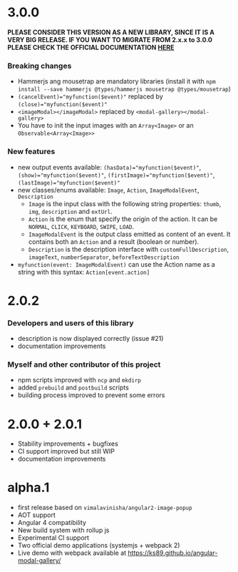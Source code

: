# 3.0.0
**PLEASE CONSIDER THIS VERSION AS A NEW LIBRARY, SINCE IT IS A VERY BIG RELEASE.
IF YOU WANT TO MIGRATE FROM 2.x.x to 3.0.0 PLEASE CHECK THE OFFICIAL DOCUMENTATION [HERE](https://ks89.github.io/angular-modal-gallery.github.io/)**

### Breaking changes
- Hammerjs ang mousetrap are mandatory libraries (install it with `npm install --save hammerjs @types/hammerjs mousetrap @types/mousetrap`)
- `(cancelEvent)="myfunction($event)"` replaced by `(close)="myfunction($event)"`
- `<imageModal></imageModal>` replaced by `<modal-gallery></modal-gallery>`
- You have to init the input images with an `Array<Image>` or an `Observable<Array<Image>>`

### New features
- new output events available: `(hasData)="myfunction($event)"`, `(show)="myfunction($event)"`, `(firstImage)="myfunction($event)"`, `(lastImage)="myfunction($event)"`
- new classes/enums available: `Image`, `Action`, `ImageModalEvent`, `Description`
    - `Image` is the input class with the following string properties: `thumb`, `img`, `description` and `extUrl`.
    - `Action` is the enum that specify the origin of the action. It can be `NORMAL`, `CLICK`, `KEYBOARD`, `SWIPE`, `LOAD`.
    - `ImageModalEvent` is the output class emitted as content of an event. It contains both an `Action` and a result (boolean or number).
    - `Description` is the description interface with `customFullDescription`, `imageText`, `numberSeparator`, `beforeTextDescription`
- `myfunction(event: ImageModalEvent)` can use the Action name as a string with this syntax: `Action[event.action]`


# 2.0.2
### Developers and users of this library
- description is now displayed correctly (issue #21)
- documentation improvements

### Myself and other contributor of this project
- npm scripts improved with `ncp` and `mkdirp`
- added `prebuild` and `postbuild` scripts
- building process improved to prevent some errors


# 2.0.0 + 2.0.1
- Stability improvements + bugfixes
- CI support improved but still WIP
- documentation improvements


# alpha.1
- first release based on `vimalavinisha/angular2-image-popup`
- AOT support
- Angular 4 compatibility
- New build system with rollup js
- Experimental CI support
- Two official demo applications (systemjs + webpack 2)
- Live demo with webpack available at https://ks89.github.io/angular-modal-gallery/